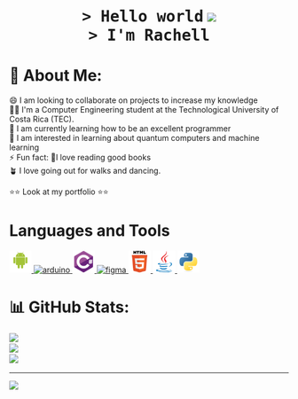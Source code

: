 <h1 align="center">
    <tt>> Hello world</tt>
    <img src="https://media.giphy.com/media/mGcNjsfWAjY5AEZNw6/giphy.gif" width="40" />  
    <br>
    <tt>> I'm Rachell</tt>
</h1>

# 💫 About Me:
😄 I am looking to collaborate on projects to increase my knowledge<br>
👩‍🎓 I'm a Computer Engineering student at the Technological University of Costa Rica (TEC).
 <br>🌱 I am currently learning how to be an excellent programmer<br>👯 I am interested in learning about quantum computers and machine learning <br>⚡ Fun fact: 🔭I love reading good books<br>🪴 I love going out for walks and dancing.
 
⭐⭐ Look at my portfolio ⭐⭐

 # Languages and Tools 
 <p align="left"> <a href="https://developer.android.com" target="_blank" rel="noreferrer"> <img src="https://raw.githubusercontent.com/devicons/devicon/master/icons/android/android-original-wordmark.svg" alt="android" width="40" height="40"/> </a> <a href="https://www.arduino.cc/" target="_blank" rel="noreferrer"> <img src="https://cdn.worldvectorlogo.com/logos/arduino-1.svg" alt="arduino" width="40" height="40"/> </a> <a href="https://www.w3schools.com/cs/" target="_blank" rel="noreferrer"> <img src="https://raw.githubusercontent.com/devicons/devicon/master/icons/csharp/csharp-original.svg" alt="csharp" width="40" height="40"/> </a> <a href="https://www.figma.com/" target="_blank" rel="noreferrer"> <img src="https://www.vectorlogo.zone/logos/figma/figma-icon.svg" alt="figma" width="40" height="40"/> </a> <a href="https://www.w3.org/html/" target="_blank" rel="noreferrer"> <img src="https://raw.githubusercontent.com/devicons/devicon/master/icons/html5/html5-original-wordmark.svg" alt="html5" width="40" height="40"/> </a> <a href="https://www.java.com" target="_blank" rel="noreferrer"> <img src="https://raw.githubusercontent.com/devicons/devicon/master/icons/java/java-original.svg" alt="java" width="40" height="40"/> </a> <a href="https://www.python.org" target="_blank" rel="noreferrer"> <img src="https://raw.githubusercontent.com/devicons/devicon/master/icons/python/python-original.svg" alt="python" width="40" height="40"/> </a> </p>

# 📊 GitHub Stats:
![](https://github-readme-stats.vercel.app/api?username=pfrachel&theme=radical&hide_border=false&include_all_commits=false&count_private=false)<br/>
![](https://github-readme-streak-stats.herokuapp.com/?user=pfrachel&theme=radical&hide_border=false)<br/>
![](https://github-readme-stats.vercel.app/api/top-langs/?username=pfrachel&theme=radical&hide_border=false&include_all_commits=false&count_private=false&layout=compact)

---

[![](https://visitcount.itsvg.in/api?id=pfrachel&icon=0&color=0)](https://visitcount.itsvg.in)


<!-- Proudly created with GPRM ( https://gprm.itsvg.in ) -->
<!--
**PFRachel/PFRachel** is a ✨ _special_ ✨ repository because its `README.md` (this file) appears on your GitHub profile.

Here are some ideas to get you started:

- 🔭 I’m currently working on ...
- 🌱 I’m currently learning ...
- 👯 I’m looking to collaborate on ...
- 🤔 I’m looking for help with ...
- 💬 Ask me about ...
- 📫 How to reach me: ...
- 😄 Pronouns: ...
- ⚡ Fun fact: ...
-->
